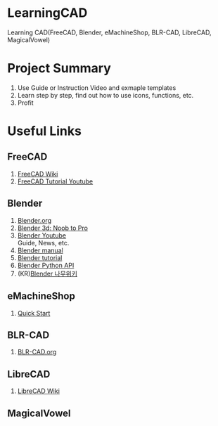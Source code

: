 # LearningCAD
Learning CAD(FreeCAD, Blender, eMachineShop, BLR-CAD, LibreCAD, MagicalVowel)

# Project Summary
1. Use Guide or Instruction Video and exmaple templates
2. Learn step by step, find out how to use icons, functions, etc.
3. Profit

# Useful Links
## FreeCAD
1. [FreeCAD Wiki](https://wiki.freecadweb.org/Main_Page)
2. [FreeCAD Tutorial Youtube](https://www.youtube.com/playlist?list=PLJ8J_verOTi2uQIMxEL64Wb2knQwVFXWz)
## Blender
1. [Blender.org](https://www.blender.org/)
2. [Blender 3d: Noob to Pro](https://en.wikibooks.org/wiki/Blender_3D:_Noob_to_Pro)
3. [Blender Youtube](https://www.youtube.com/user/BlenderFoundation)  
   Guide, News, etc.
4. [Blender manual](https://docs.blender.org/manual/en/latest/)
5. [Blender tutorial](https://www.blender.org/support/tutorials/)
6. [Blender Python API](https://docs.blender.org/api/current/)
7. (KR)[Blender 나무위키](https://namu.wiki/w/Blender)
## eMachineShop
1. [Quick Start](https://www.emachineshop.com/help-quick-start/)
## BLR-CAD
1. [BLR-CAD.org](https://brlcad.org/)
## LibreCAD
1. [LibreCAD Wiki](https://wiki.librecad.org/index.php?title=Main_Page)
## MagicalVowel
